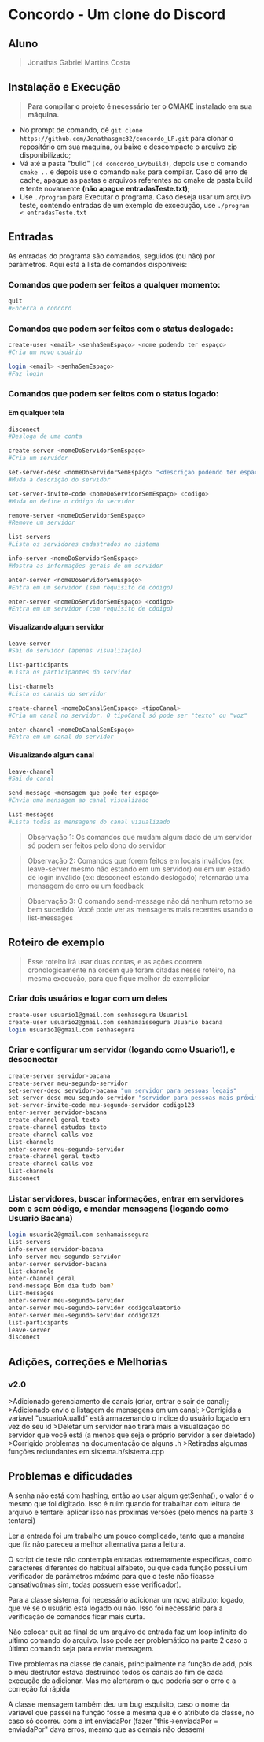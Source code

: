 # Concordo - Um clone do Discord

## Aluno
>Jonathas Gabriel Martins Costa

## Instalação e Execução
> **Para compilar o projeto é necessário ter o CMAKE instalado em sua máquina.**

* No prompt de comando, dê ```git clone https://github.com/Jonathasgmc32/concordo_LP.git``` para clonar o repositório em sua maquina, ou baixe e descompacte o arquivo zip disponibilizado;
* Vá até a pasta "build" ```(cd concordo_LP/build)```, depois use o comando ```cmake ..``` e depois use o comando ```make``` para compilar. Caso dê erro de cache, apague as pastas e arquivos referentes ao cmake da pasta build e tente novamente **(não apague entradasTeste.txt)**;
* Use ```./program``` para Executar o programa. Caso deseja usar um arquivo teste, contendo entradas de um
exemplo de excecução, use ```./program < entradasTeste.txt```

## Entradas

As entradas do programa são comandos, seguidos (ou não) por parâmetros. Aqui está a lista de comandos disponíveis:

<h3> Comandos que podem ser feitos a qualquer momento: </h3>

```bash
quit
#Encerra o concord
```

<h3> Comandos que podem ser feitos com o status deslogado: </h3>

```bash
create-user <email> <senhaSemEspaço> <nome podendo ter espaço>
#Cria um novo usuário

login <email> <senhaSemEspaço>
#Faz login
```

<h3> Comandos que podem ser feitos com o status logado: </h3>

<h4> Em qualquer tela </h4>

```bash
disconect
#Desloga de uma conta

create-server <nomeDoServidorSemEspaço>
#Cria um servidor

set-server-desc <nomeDoServidorSemEspaço> "<descriçao podendo ter espaço>"
#Muda a descrição do servidor

set-server-invite-code <nomeDoServidorSemEspaço> <codigo>
#Muda ou define o código do servidor

remove-server <nomeDoServidorSemEspaço>
#Remove um servidor

list-servers
#Lista os servidores cadastrados no sistema

info-server <nomeDoServidorSemEspaço>
#Mostra as informações gerais de um servidor

enter-server <nomeDoServidorSemEspaço>
#Entra em um servidor (sem requisito de código)

enter-server <nomeDoServidorSemEspaço> <codigo>
#Entra em um servidor (com requisito de código)
```

<h4> Visualizando algum servidor </h4>

```bash
leave-server
#Sai do servidor (apenas visualização)

list-participants
#Lista os participantes do servidor

list-channels
#Lista os canais do servidor

create-channel <nomeDoCanalSemEspaço> <tipoCanal>
#Cria um canal no servidor. O tipoCanal só pode ser "texto" ou "voz"

enter-channel <nomeDoCanalSemEspaço>
#Entra em um canal do servidor
```

<h4> Visualizando algum canal </h4>

```bash
leave-channel
#Sai do canal

send-message <mensagem que pode ter espaço>
#Envia uma mensagem ao canal visualizado

list-messages
#Lista todas as mensagens do canal vizualizado
```
>Observação 1: Os comandos que mudam algum dado de um servidor só podem ser feitos pelo dono do servidor

>Observação 2: Comandos que forem feitos em locais inválidos (ex: leave-server mesmo não estando em um servidor) ou em um estado de login inválido (ex: desconect estando deslogado) retornarão uma mensagem de erro ou um feedback

>Observação 3: O comando send-message não dá nenhum retorno se bem sucedido. Você pode ver as mensagens mais
recentes usando o list-messages

## Roteiro de exemplo

>Esse roteiro irá usar duas contas, e as ações ocorrem cronologicamente na
ordem que foram citadas nesse roteiro, na mesma exceução, para que fique melhor de exempliciar

<h3> Criar dois usuários e logar com um deles</h3>

```bash
create-user usuario1@gmail.com senhasegura Usuario1
create-user usuario2@gmail.com senhamaissegura Usuario bacana
login usuario1@gmail.com senhasegura
```

<h3> Criar e configurar um servidor (logando como Usuario1), e desconectar</h3>

```bash
create-server servidor-bacana
create-server meu-segundo-servidor
set-server-desc servidor-bacana "um servidor para pessoas legais"
set-server-desc meu-segundo-servidor "servidor para pessoas mais próximas"
set-server-invite-code meu-segundo-servidor codigo123
enter-server servidor-bacana
create-channel geral texto
create-channel estudos texto
create-channel calls voz
list-channels
enter-server meu-segundo-servidor
create-channel geral texto
create-channel calls voz
list-channels
disconect
```
<h3> Listar servidores, buscar informações, entrar em servidores com e sem código, e mandar mensagens (logando como Usuario Bacana) </h3>

```bash
login usuario2@gmail.com senhamaissegura
list-servers
info-server servidor-bacana
info-server meu-segundo-servidor
enter-server servidor-bacana
list-channels
enter-channel geral
send-message Bom dia tudo bem?
list-messages
enter-server meu-segundo-servidor
enter-server meu-segundo-servidor codigoaleatorio
enter-server meu-segundo-servidor codigo123
list-participants
leave-server
disconect
```
## Adições, correções e Melhorias

<h3>v2.0</h3>
>Adicionado gerenciamento de canais (criar, entrar e sair de canal);
>Adicionado envio e listagem de mensagens em um canal;
>Corrigida a variavel "usuarioAtualId" está armazenando o indice do usuário logado em vez do seu id
>Deletar um servidor não tirará mais a visualização do servidor que você está (a menos que seja o próprio servidor a ser deletado)
>Corrigido problemas na documentação de alguns .h
>Retiradas algumas funções redundantes em sistema.h/sistema.cpp

## Problemas e dificudades

A senha não está com hashing, então ao usar algum getSenha(), o valor é o mesmo que foi digitado. Isso é ruim quando for trabalhar com leitura de arquivo e tentarei aplicar isso nas proximas versões (pelo menos na parte 3 tentarei)

Ler a entrada foi um trabalho um pouco complicado, tanto que a maneira que fiz não pareceu a melhor alternativa para a leitura.

O script de teste não contempla entradas extremamente específicas, como caracteres diferentes do habitual alfabeto, ou que cada função possui um verificador de parâmetros máximo para que o teste não ficasse cansativo(mas sim, todas possuem esse verificador).

Para a classe sistema, foi necessário adicionar um novo atributo: logado, que vê se o usuário está logado ou não. Isso foi necessário para a verificação de comandos ficar mais curta.

Não colocar quit ao final de um arquivo de entrada faz um loop infinito do ultimo comando do arquivo. Isso pode ser problemático na parte 2 caso o último comando seja para enviar mensagem. 

Tive problemas na classe de canais, principalmente na função de add, pois o meu destrutor estava destruindo
todos os canais ao fim de cada execução de adicionar. Mas me alertaram o que poderia ser o erro e a correção
foi rápida

A classe mensagem também deu um bug esquisito, caso o nome da variavel que passei na função fosse a mesma que é
o atributo da classe, no caso só ocorreu com a int enviadaPor (fazer "this->enviadaPor = enviadaPor" dava erros, mesmo que as demais não dessem)